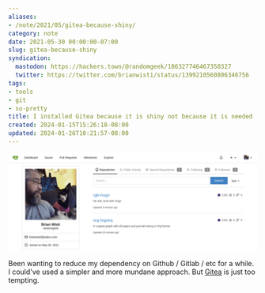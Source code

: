 ```yaml
---
aliases:
- /note/2021/05/gitea-because-shiny/
category: note
date: 2021-05-30 00:00:00-07:00
slug: gitea-because-shiny
syndication:
  mastodon: https://hackers.town/@randomgeek/106327746467350327
  twitter: https://twitter.com/brianwisti/status/1399210560806346756
tags:
- tools
- git
- so-pretty
title: I installed Gitea because it is shiny not because it is needed
created: 2024-01-15T15:26:18-08:00
updated: 2024-01-26T10:21:57-08:00
---
```


![attachments/img/2021/cover-2021-05-30.png](../../../attachments/img/2021/cover-2021-05-30.png)

Been wanting to reduce my dependency on Github / Gitlab / etc for a while. I could've used a simpler and more mundane approach. But [Gitea](https://gitea.io/) is just too tempting.
